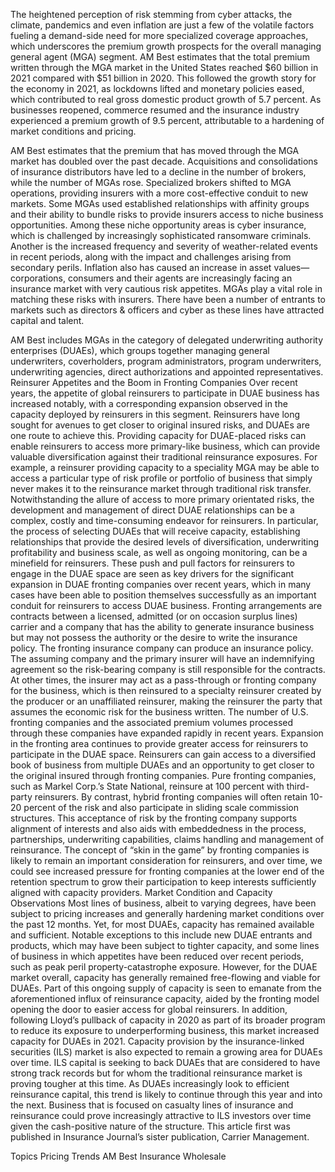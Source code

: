 The heightened perception of risk stemming from cyber attacks, the climate, pandemics and even inflation are just a few of the volatile factors fueling a demand-side need for more specialized coverage approaches, which underscores the premium growth prospects for the overall managing general agent (MGA) segment.
AM Best estimates that the total premium written through the MGA market in the United States reached $60 billion in 2021 compared with $51 billion in 2020. This followed the growth story for the economy in 2021, as lockdowns lifted and monetary policies eased, which contributed to real gross domestic product growth of 5.7 percent. As businesses reopened, commerce resumed and the insurance industry experienced a premium growth of 9.5 percent, attributable to a hardening of market conditions and pricing.

AM Best estimates that the premium that has moved through the MGA market has doubled over the past decade. Acquisitions and consolidations of insurance distributors have led to a decline in the number of brokers, while the number of MGAs rose. Specialized brokers shifted to MGA operations, providing insurers with a more cost-effective conduit to new markets. Some MGAs used established relationships with affinity groups and their ability to bundle risks to provide insurers access to niche business opportunities.
Among these niche opportunity areas is cyber insurance, which is challenged by increasingly sophisticated ransomware criminals. Another is the increased frequency and severity of weather-related events in recent periods, along with the impact and challenges arising from secondary perils. Inflation also has caused an increase in asset values—corporations, consumers and their agents are increasingly facing an insurance market with very cautious risk appetites.
MGAs play a vital role in matching these risks with insurers. There have been a number of entrants to markets such as directors & officers and cyber as these lines have attracted capital and talent.





AM Best includes MGAs in the category of delegated underwriting authority enterprises (DUAEs), which groups together managing general underwriters, coverholders, program administrators, program underwriters, underwriting agencies, direct authorizations and appointed representatives.
Reinsurer Appetites and the Boom in Fronting Companies
Over recent years, the appetite of global reinsurers to participate in DUAE business has increased notably, with a corresponding expansion observed in the capacity deployed by reinsurers in this segment. Reinsurers have long sought for avenues to get closer to original insured risks, and DUAEs are one route to achieve this. Providing capacity for DUAE-placed risks can enable reinsurers to access more primary-like business, which can provide valuable diversification against their traditional reinsurance exposures.
For example, a reinsurer providing capacity to a speciality MGA may be able to access a particular type of risk profile or portfolio of business that simply never makes it to the reinsurance market through traditional risk transfer.
Notwithstanding the allure of access to more primary orientated risks, the development and management of direct DUAE relationships can be a complex, costly and time-consuming endeavor for reinsurers. In particular, the process of selecting DUAEs that will receive capacity, establishing relationships that provide the desired levels of diversification, underwriting profitability and business scale, as well as ongoing monitoring, can be a minefield for reinsurers.
These push and pull factors for reinsurers to engage in the DUAE space are seen as key drivers for the significant expansion in DUAE fronting companies over recent years, which in many cases have been able to position themselves successfully as an important conduit for reinsurers to access DUAE business.
Fronting arrangements are contracts between a licensed, admitted (or on occasion surplus lines) carrier and a company that has the ability to generate insurance business but may not possess the authority or the desire to write the insurance policy.
The fronting insurance company can produce an insurance policy. The assuming company and the primary insurer will have an indemnifying agreement so the risk-bearing company is still responsible for the contracts. At other times, the insurer may act as a pass-through or fronting company for the business, which is then reinsured to a specialty reinsurer created by the producer or an unaffiliated reinsurer, making the reinsurer the party that assumes the economic risk for the business written. The number of U.S. fronting companies and the associated premium volumes processed through these companies have expanded rapidly in recent years.
Expansion in the fronting area continues to provide greater access for reinsurers to participate in the DUAE space. Reinsurers can gain access to a diversified book of business from multiple DUAEs and an opportunity to get closer to the original insured through fronting companies. Pure fronting companies, such as Markel Corp.’s State National, reinsure at 100 percent with third-party reinsurers. By contrast, hybrid fronting companies will often retain 10-20 percent of the risk and also participate in sliding scale commission structures.
This acceptance of risk by the fronting company supports alignment of interests and also aids with embeddedness in the process, partnerships, underwriting capabilities, claims handling and management of reinsurance. The concept of “skin in the game” by fronting companies is likely to remain an important consideration for reinsurers, and over time, we could see increased pressure for fronting companies at the lower end of the retention spectrum to grow their participation to keep interests sufficiently aligned with capacity providers.
Market Condition and Capacity Observations
Most lines of business, albeit to varying degrees, have been subject to pricing increases and generally hardening market conditions over the past 12 months. Yet, for most DUAEs, capacity has remained available and sufficient. Notable exceptions to this include new DUAE entrants and products, which may have been subject to tighter capacity, and some lines of business in which appetites have been reduced over recent periods, such as peak peril property-catastrophe exposure. However, for the DUAE market overall, capacity has generally remained free-flowing and viable for DUAEs.
Part of this ongoing supply of capacity is seen to emanate from the aforementioned influx of reinsurance capacity, aided by the fronting model opening the door to easier access for global reinsurers. In addition, following Lloyd’s pullback of capacity in 2020 as part of its broader program to reduce its exposure to underperforming business, this market increased capacity for DUAEs in 2021.
Capacity provision by the insurance-linked securities (ILS) market is also expected to remain a growing area for DUAEs over time. ILS capital is seeking to back DUAEs that are considered to have strong track records but for whom the traditional reinsurance market is proving tougher at this time. As DUAEs increasingly look to efficient reinsurance capital, this trend is likely to continue through this year and into the next. Business that is focused on casualty lines of insurance and reinsurance could prove increasingly attractive to ILS investors over time given the cash-positive nature of the structure.
This article first was published in Insurance Journal’s sister publication, Carrier Management.

Topics
Pricing Trends
AM Best
Insurance Wholesale
